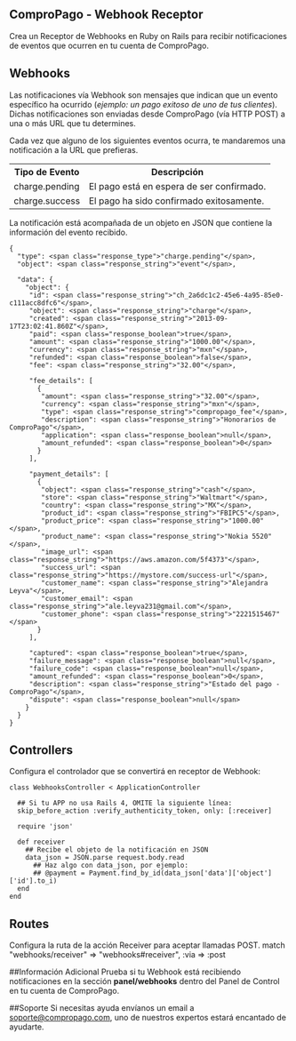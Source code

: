## ComproPago - Webhook Receptor
Crea un Receptor de Webhooks en Ruby on Rails para recibir notificaciones de eventos que ocurren en tu cuenta de ComproPago.

## Webhooks
Las notificaciones vía Webhook son mensajes que indican que un evento específico ha ocurrido (<i>ejemplo: un pago exitoso de uno de tus clientes</i>). Dichas notificaciones son enviadas desde ComproPago (vía HTTP POST) a una o más URL que tu determines.

Cada vez que alguno de los siguientes eventos ocurra, te mandaremos una notificación a la URL que prefieras.
<table class="table">
	<tr>
		<th>Tipo de Evento</th>
		<th>Descripción</th>
	</tr>
	<tr>
		<td><span class="label" id="label-event">charge.pending</span></td>
		<td>El pago está en espera de ser confirmado.</td>
	</tr>
	<tr>
		<td><span class="label" id="label-event">charge.success</span></td>
		<td>El pago ha sido confirmado exitosamente.</td>
	</tr>
</table>

La notificación está acompañada de un objeto en JSON que contiene la información del evento recibido.

	{
	  "type": <span class="response_type">"charge.pending"</span>,
	  "object": <span class="response_string">"event"</span>,

	  "data": {
		"object": {
		 "id": <span class="response_string">"ch_2a6dc1c2-45e6-4a95-85e0-c111acc8dfc6"</span>,
		 "object": <span class="response_string">"charge"</span>,
		 "created": <span class="response_string">"2013-09-17T23:02:41.860Z"</span>,
		 "paid": <span class="response_boolean">true</span>,
		 "amount": <span class="response_string">"1000.00"</span>,
		 "currency": <span class="response_string">"mxn"</span>,
		 "refunded": <span class="response_boolean">false</span>,
		 "fee": <span class="response_string">"32.00"</span>,

		 "fee_details": [
		   {
		    "amount": <span class="response_string">"32.00"</span>,
		    "currency": <span class="response_string">"mxn"</span>,
		    "type": <span class="response_string">"compropago_fee"</span>,
		    "description": <span class="response_string">"Honorarios de ComproPago"</span>,
		    "application": <span class="response_boolean">null</span>,
		    "amount_refunded": <span class="response_boolean">0</span>
		   }
		 ],

		 "payment_details": [
		   {
		    "object": <span class="response_string">"cash"</span>,
		    "store": <span class="response_string">"Waltmart"</span>,
		    "country": <span class="response_string">"MX"</span>,
		    "product_id": <span class="response_string">"FBIPC5"</span>,
		    "product_price": <span class="response_string">"1000.00"</span>,
		    "product_name": <span class="response_string">"Nokia 5520"</span>,
		    "image_url": <span class="response_string">"https://aws.amazon.com/5f4373"</span>,
		    "success_url": <span class="response_string">"https://mystore.com/success-url"</span>,
		    "customer_name": <span class="response_string">"Alejandra Leyva"</span>,
		    "customer_email": <span class="response_string">"ale.leyva231@gmail.com"</span>,
		    "customer_phone": <span class="response_string">"2221515467"</span>
		   }
		 ],

		 "captured": <span class="response_boolean">true</span>,
		 "failure_message": <span class="response_boolean">null</span>,
		 "failure_code": <span class="response_boolean">null</span>,
		 "amount_refunded": <span class="response_boolean">0</span>,
		 "description": <span class="response_string">"Estado del pago - ComproPago"</span>,
		 "dispute": <span class="response_boolean">null</span>
		}
	  }
    }

## Controllers
Configura el controlador que se convertirá en receptor de Webhook:

	class WebhooksController < ApplicationController

  	  ## Si tu APP no usa Rails 4, OMITE la siguiente línea:
  	  skip_before_action :verify_authenticity_token, only: [:receiver]

  	  require 'json'

  	  def receiver
    	## Recibe el objeto de la notificación en JSON
   		data_json = JSON.parse request.body.read
     	  ## Haz algo con data_json, por ejemplo:
     	  ## @payment = Payment.find_by_id(data_json['data']['object']['id'].to_i)
  	  end
	end

## Routes
Configura la ruta de la acción Receiver para aceptar llamadas POST.
	match "webhooks/receiver" => "webhooks#receiver", :via => :post

##Información Adicional
Prueba si tu Webhook está recibiendo notificaciones en la sección **panel/webhooks** dentro del Panel de Control en tu cuenta de ComproPago.

##Soporte
Si necesitas ayuda envíanos un email a <a href="mailto:soporte@compropago.com?Subject=Soporte" target="_top">soporte@compropago.com</a>, uno de nuestros expertos estará encantado de ayudarte.